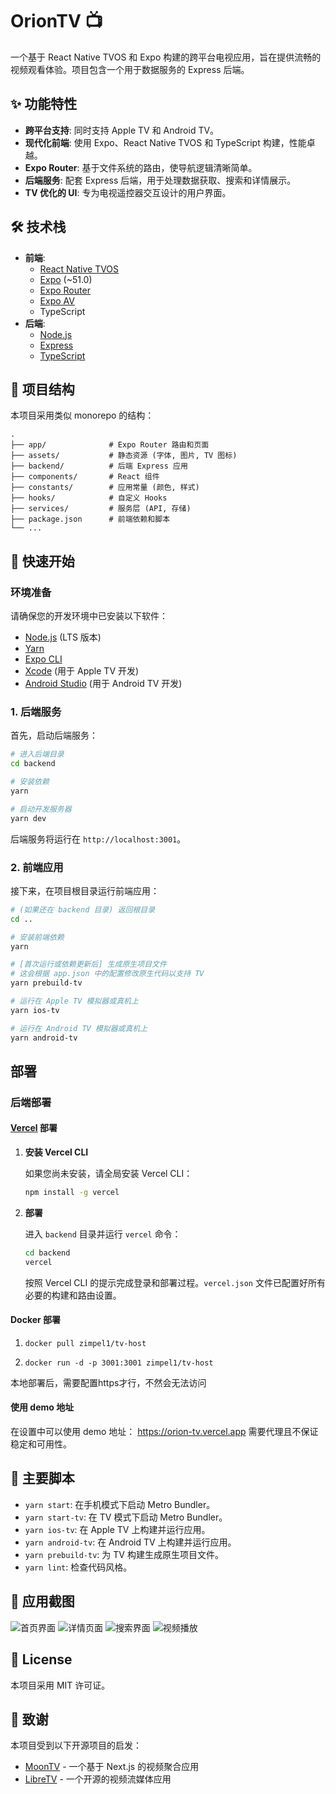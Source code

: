 # OrionTV 📺

一个基于 React Native TVOS 和 Expo 构建的跨平台电视应用，旨在提供流畅的视频观看体验。项目包含一个用于数据服务的 Express 后端。

## ✨ 功能特性

- **跨平台支持**: 同时支持 Apple TV 和 Android TV。
- **现代化前端**: 使用 Expo、React Native TVOS 和 TypeScript 构建，性能卓越。
- **Expo Router**: 基于文件系统的路由，使导航逻辑清晰简单。
- **后端服务**: 配套 Express 后端，用于处理数据获取、搜索和详情展示。
- **TV 优化的 UI**: 专为电视遥控器交互设计的用户界面。

## 🛠️ 技术栈

- **前端**:
  - [React Native TVOS](https://github.com/react-native-tvos/react-native-tvos)
  - [Expo](https://expo.dev/) (~51.0)
  - [Expo Router](https://docs.expo.dev/router/introduction/)
  - [Expo AV](https://docs.expo.dev/versions/latest/sdk/av/)
  - TypeScript
- **后端**:
  - [Node.js](https://nodejs.org/)
  - [Express](https://expressjs.com/)
  - [TypeScript](https://www.typescriptlang.org/)

## 📂 项目结构

本项目采用类似 monorepo 的结构：

```
.
├── app/              # Expo Router 路由和页面
├── assets/           # 静态资源 (字体, 图片, TV 图标)
├── backend/          # 后端 Express 应用
├── components/       # React 组件
├── constants/        # 应用常量 (颜色, 样式)
├── hooks/            # 自定义 Hooks
├── services/         # 服务层 (API, 存储)
├── package.json      # 前端依赖和脚本
└── ...
```

## 🚀 快速开始

### 环境准备

请确保您的开发环境中已安装以下软件：

- [Node.js](https://nodejs.org/) (LTS 版本)
- [Yarn](https://yarnpkg.com/)
- [Expo CLI](https://docs.expo.dev/get-started/installation/)
- [Xcode](https://developer.apple.com/xcode/) (用于 Apple TV 开发)
- [Android Studio](https://developer.android.com/studio) (用于 Android TV 开发)

### 1. 后端服务

首先，启动后端服务：

```sh
# 进入后端目录
cd backend

# 安装依赖
yarn

# 启动开发服务器
yarn dev
```

后端服务将运行在 `http://localhost:3001`。

### 2. 前端应用

接下来，在项目根目录运行前端应用：

```sh
# (如果还在 backend 目录) 返回根目录
cd ..

# 安装前端依赖
yarn

# [首次运行或依赖更新后] 生成原生项目文件
# 这会根据 app.json 中的配置修改原生代码以支持 TV
yarn prebuild-tv

# 运行在 Apple TV 模拟器或真机上
yarn ios-tv

# 运行在 Android TV 模拟器或真机上
yarn android-tv
```

## 部署

### 后端部署

#### [Vercel](https://vercel.com/) 部署

1.  **安装 Vercel CLI**

    如果您尚未安装，请全局安装 Vercel CLI：

    ```sh
    npm install -g vercel
    ```

2.  **部署**

    进入 `backend` 目录并运行 `vercel` 命令：

    ```sh
    cd backend
    vercel
    ```

    按照 Vercel CLI 的提示完成登录和部署过程。`vercel.json` 文件已配置好所有必要的构建和路由设置。

#### Docker 部署

1. `docker pull zimpel1/tv-host`

2. `docker run -d -p 3001:3001 zimpel1/tv-host`

本地部署后，需要配置https才行，不然会无法访问

#### 使用 demo 地址

在设置中可以使用 demo 地址： https://orion-tv.vercel.app 需要代理且不保证稳定和可用性。

## 📜 主要脚本

- `yarn start`: 在手机模式下启动 Metro Bundler。
- `yarn start-tv`: 在 TV 模式下启动 Metro Bundler。
- `yarn ios-tv`: 在 Apple TV 上构建并运行应用。
- `yarn android-tv`: 在 Android TV 上构建并运行应用。
- `yarn prebuild-tv`: 为 TV 构建生成原生项目文件。
- `yarn lint`: 检查代码风格。

## 📸 应用截图

![首页界面](screenshot/image.png)
![详情页面](screenshot/image1.png)
![搜索界面](screenshot/image3.png)
![视频播放](screenshot/image2.png)

## 📝 License

本项目采用 MIT 许可证。

## 🙏 致谢

本项目受到以下开源项目的启发：

- [MoonTV](https://github.com/senshinya/MoonTV) - 一个基于 Next.js 的视频聚合应用
- [LibreTV](https://github.com/LibreSpark/LibreTV) - 一个开源的视频流媒体应用

